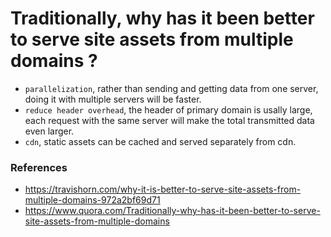 # Traditionally, why has it been better to serve site assets from multiple domains ?
 - `parallelization`, rather than sending and getting data from one server, doing it with multiple servers will be faster.
 - `reduce header overhead`, the header of primary domain is usally large, each request with the same server will make the total transmitted data even larger.
 - `cdn`, static assets can be cached and served separately from cdn.

### References
 - https://travishorn.com/why-it-is-better-to-serve-site-assets-from-multiple-domains-972a2bf69d71
 - https://www.quora.com/Traditionally-why-has-it-been-better-to-serve-site-assets-from-multiple-domains
